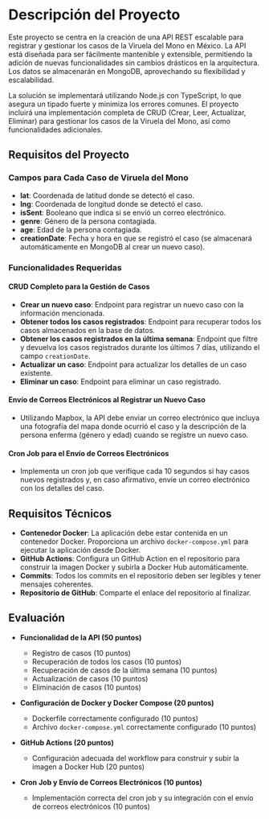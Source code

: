 # Descripción del Proyecto

Este proyecto se centra en la creación de una API REST escalable para registrar y gestionar los casos de la Viruela del Mono en México. La API está diseñada para ser fácilmente mantenible y extensible, permitiendo la adición de nuevas funcionalidades sin cambios drásticos en la arquitectura. Los datos se almacenarán en MongoDB, aprovechando su flexibilidad y escalabilidad.

La solución se implementará utilizando Node.js con TypeScript, lo que asegura un tipado fuerte y minimiza los errores comunes. El proyecto incluirá una implementación completa de CRUD (Crear, Leer, Actualizar, Eliminar) para gestionar los casos de la Viruela del Mono, así como funcionalidades adicionales.

## Requisitos del Proyecto

### Campos para Cada Caso de Viruela del Mono

- **lat**: Coordenada de latitud donde se detectó el caso.
- **lng**: Coordenada de longitud donde se detectó el caso.
- **isSent**: Booleano que indica si se envió un correo electrónico.
- **genre**: Género de la persona contagiada.
- **age**: Edad de la persona contagiada.
- **creationDate**: Fecha y hora en que se registró el caso (se almacenará automáticamente en MongoDB al crear un nuevo caso).

### Funcionalidades Requeridas

#### CRUD Completo para la Gestión de Casos

- **Crear un nuevo caso**: Endpoint para registrar un nuevo caso con la información mencionada.
- **Obtener todos los casos registrados**: Endpoint para recuperar todos los casos almacenados en la base de datos.
- **Obtener los casos registrados en la última semana**: Endpoint que filtre y devuelva los casos registrados durante los últimos 7 días, utilizando el campo `creationDate`.
- **Actualizar un caso**: Endpoint para actualizar los detalles de un caso existente.
- **Eliminar un caso**: Endpoint para eliminar un caso registrado.

#### Envío de Correos Electrónicos al Registrar un Nuevo Caso

- Utilizando Mapbox, la API debe enviar un correo electrónico que incluya una fotografía del mapa donde ocurrió el caso y la descripción de la persona enferma (género y edad) cuando se registre un nuevo caso.

#### Cron Job para el Envío de Correos Electrónicos

- Implementa un cron job que verifique cada 10 segundos si hay casos nuevos registrados y, en caso afirmativo, envíe un correo electrónico con los detalles del caso.

## Requisitos Técnicos

- **Contenedor Docker**: La aplicación debe estar contenida en un contenedor Docker. Proporciona un archivo `docker-compose.yml` para ejecutar la aplicación desde Docker.
- **GitHub Actions**: Configura un GitHub Action en el repositorio para construir la imagen Docker y subirla a Docker Hub automáticamente.
- **Commits**: Todos los commits en el repositorio deben ser legibles y tener mensajes coherentes.
- **Repositorio de GitHub**: Comparte el enlace del repositorio al finalizar.

## Evaluación

- **Funcionalidad de la API (50 puntos)**
  - Registro de casos (10 puntos)
  - Recuperación de todos los casos (10 puntos)
  - Recuperación de casos de la última semana (10 puntos)
  - Actualización de casos (10 puntos)
  - Eliminación de casos (10 puntos)

- **Configuración de Docker y Docker Compose (20 puntos)**
  - Dockerfile correctamente configurado (10 puntos)
  - Archivo `docker-compose.yml` correctamente configurado (10 puntos)

- **GitHub Actions (20 puntos)**
  - Configuración adecuada del workflow para construir y subir la imagen a Docker Hub (20 puntos)

- **Cron Job y Envío de Correos Electrónicos (10 puntos)**
  - Implementación correcta del cron job y su integración con el envío de correos electrónicos (10 puntos)
